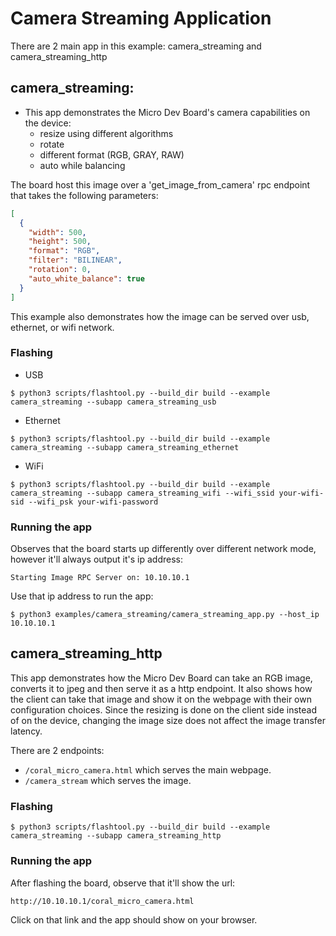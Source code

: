 # Camera Streaming Application

There are 2 main app in this example: camera_streaming and camera_streaming_http
 
## camera_streaming:

- This app demonstrates the Micro Dev Board's camera capabilities on the device:
  - resize using different algorithms
  - rotate
  - different format (RGB, GRAY, RAW)
  - auto while balancing

The board host this image over a 'get_image_from_camera' rpc endpoint that takes the following parameters:
```json
[
  {
    "width": 500,
    "height": 500,
    "format": "RGB",
    "filter": "BILINEAR",
    "rotation": 0,
    "auto_white_balance": true
  }
]
```

This example also demonstrates how the image can be served over usb, ethernet, or wifi network.

### Flashing
- USB
```
$ python3 scripts/flashtool.py --build_dir build --example camera_streaming --subapp camera_streaming_usb
```
- Ethernet
```
$ python3 scripts/flashtool.py --build_dir build --example camera_streaming --subapp camera_streaming_ethernet
```
- WiFi
```
$ python3 scripts/flashtool.py --build_dir build --example camera_streaming --subapp camera_streaming_wifi --wifi_ssid your-wifi-sid --wifi_psk your-wifi-password
```

### Running the app
Observes that the board starts up differently over different network mode, however it'll always output it's ip address:
```
Starting Image RPC Server on: 10.10.10.1
```
Use that ip address to run the app:
```
$ python3 examples/camera_streaming/camera_streaming_app.py --host_ip 10.10.10.1
```

## camera_streaming_http

This app demonstrates how the Micro Dev Board can take an RGB image, converts it to jpeg and then serve it as a http endpoint. It also shows how the client can take that image and show it on the webpage with their own configuration choices. Since the resizing is done on the client side instead of on the device, changing the image size does not affect the image transfer latency.

There are 2 endpoints:

- `/coral_micro_camera.html` which serves the main webpage.
- `/camera_stream` which serves the image.

### Flashing
```
$ python3 scripts/flashtool.py --build_dir build --example camera_streaming --subapp camera_streaming_http
```

### Running the app
After flashing the board, observe that it'll show the url:
```
http://10.10.10.1/coral_micro_camera.html
```
Click on that link and the app should show on your browser.
